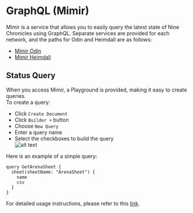 # GraphQL (Mimir)

Mimir is a service that allows you to easily query the latest state of Nine Chronicles using GraphQL. Separate services are provided for each network, and the paths for Odin and Heimdall are as follows:

- [Mimir Odin](https://mimir.nine-chronicles.dev/odin/graphql/) 
- [Mimir Heimdall](https://mimir.nine-chronicles.dev/heimdall/graphql/)

## Status Query

When you access Mimir, a Playground is provided, making it easy to create queries.  
To create a query: 
- Click `Create Document`
- Click `Builder +` button 
- Choose `New Query` 
- Enter a query name 
- Select the checkboxes to build the query  
![alt text](/graphql-mimir-sample.png)

Here is an example of a simple query:

```gql
query GetArenaSheet {
  sheet(sheetName: "ArenaSheet") {
    name
    csv
  }
}
```

For detailed usage instructions, please refer to this [link](https://chillicream.com/docs/bananacakepop/v2/explore-the-ui).
